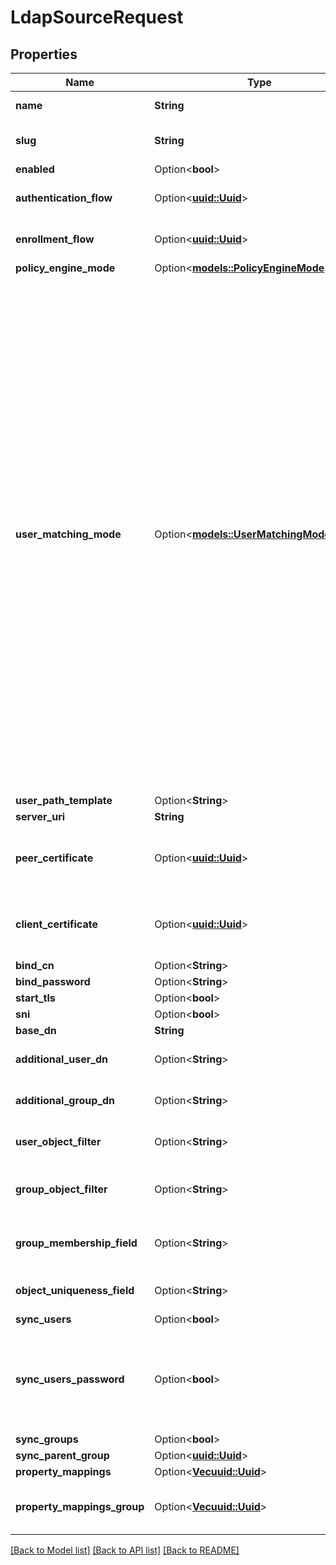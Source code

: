 # LdapSourceRequest

## Properties

Name | Type | Description | Notes
------------ | ------------- | ------------- | -------------
**name** | **String** | Source's display Name. | 
**slug** | **String** | Internal source name, used in URLs. | 
**enabled** | Option<**bool**> |  | [optional]
**authentication_flow** | Option<[**uuid::Uuid**](uuid::Uuid.md)> | Flow to use when authenticating existing users. | [optional]
**enrollment_flow** | Option<[**uuid::Uuid**](uuid::Uuid.md)> | Flow to use when enrolling new users. | [optional]
**policy_engine_mode** | Option<[**models::PolicyEngineMode**](PolicyEngineMode.md)> |  | [optional]
**user_matching_mode** | Option<[**models::UserMatchingModeEnum**](UserMatchingModeEnum.md)> | How the source determines if an existing user should be authenticated or a new user enrolled.  * `identifier` - Use the source-specific identifier * `email_link` - Link to a user with identical email address. Can have security implications when a source doesn't validate email addresses. * `email_deny` - Use the user's email address, but deny enrollment when the email address already exists. * `username_link` - Link to a user with identical username. Can have security implications when a username is used with another source. * `username_deny` - Use the user's username, but deny enrollment when the username already exists. | [optional]
**user_path_template** | Option<**String**> |  | [optional]
**server_uri** | **String** |  | 
**peer_certificate** | Option<[**uuid::Uuid**](uuid::Uuid.md)> | Optionally verify the LDAP Server's Certificate against the CA Chain in this keypair. | [optional]
**client_certificate** | Option<[**uuid::Uuid**](uuid::Uuid.md)> | Client certificate to authenticate against the LDAP Server's Certificate. | [optional]
**bind_cn** | Option<**String**> |  | [optional]
**bind_password** | Option<**String**> |  | [optional]
**start_tls** | Option<**bool**> |  | [optional]
**sni** | Option<**bool**> |  | [optional]
**base_dn** | **String** |  | 
**additional_user_dn** | Option<**String**> | Prepended to Base DN for User-queries. | [optional]
**additional_group_dn** | Option<**String**> | Prepended to Base DN for Group-queries. | [optional]
**user_object_filter** | Option<**String**> | Consider Objects matching this filter to be Users. | [optional]
**group_object_filter** | Option<**String**> | Consider Objects matching this filter to be Groups. | [optional]
**group_membership_field** | Option<**String**> | Field which contains members of a group. | [optional]
**object_uniqueness_field** | Option<**String**> | Field which contains a unique Identifier. | [optional]
**sync_users** | Option<**bool**> |  | [optional]
**sync_users_password** | Option<**bool**> | When a user changes their password, sync it back to LDAP. This can only be enabled on a single LDAP source. | [optional]
**sync_groups** | Option<**bool**> |  | [optional]
**sync_parent_group** | Option<[**uuid::Uuid**](uuid::Uuid.md)> |  | [optional]
**property_mappings** | Option<[**Vec<uuid::Uuid>**](uuid::Uuid.md)> |  | [optional]
**property_mappings_group** | Option<[**Vec<uuid::Uuid>**](uuid::Uuid.md)> | Property mappings used for group creation/updating. | [optional]

[[Back to Model list]](../README.md#documentation-for-models) [[Back to API list]](../README.md#documentation-for-api-endpoints) [[Back to README]](../README.md)


